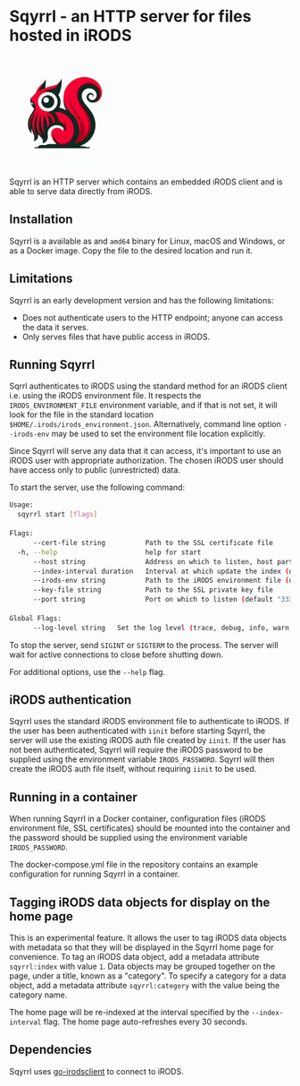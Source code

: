 
# Sqyrrl - an HTTP server for files hosted in iRODS

<img src="sqyrrl.jpg" alt="Sqyrrl" width="200"/>

Sqyrrl is an HTTP server which contains an embedded iRODS client and is able to
serve data directly from iRODS.

## Installation

Sqyrrl is a available as and `amd64` binary for Linux, macOS and Windows,
or as a Docker image. Copy the file to the desired location and run it.

## Limitations

Sqyrrl is an early development version and has the following limitations:

- Does not authenticate users to the HTTP endpoint; anyone can access the data it serves.
- Only serves files that have public access in iRODS.

## Running Sqyrrl

Sqrrl authenticates to iRODS using the standard method for an iRODS client i.e.
using the iRODS environment file. It respects the `IRODS_ENVIRONMENT_FILE` environment
variable, and if that is not set, it will look for the file in the standard location
`$HOME/.irods/irods_environment.json`. Alternatively, command line option `--irods-env`
may be used to set the environment file location explicitly.

Since Sqyrrl will serve any data that it can access, it's important to use an iRODS user
with appropriate authorization. The chosen iRODS user should have access only to public
(unrestricted) data.

To start the server, use the following command:

```sh
Usage:
  sqyrrl start [flags]

Flags:
      --cert-file string          Path to the SSL certificate file
  -h, --help                      help for start
      --host string               Address on which to listen, host part (default "localhost")
      --index-interval duration   Interval at which update the index (default 1m0s)
      --irods-env string          Path to the iRODS environment file (default "/Users/kdj/.irods/irods_environment.json")
      --key-file string           Path to the SSL private key file
      --port string               Port on which to listen (default "3333")

Global Flags:
      --log-level string   Set the log level (trace, debug, info, warn, error) (default "info")

```

To stop the server, send `SIGINT` or `SIGTERM` to the process. The server will wait for
active connections to close before shutting down.

For additional options, use the `--help` flag.


## iRODS authentication

Sqyrrl uses the standard iRODS environment file to authenticate to iRODS. If the user has been
authenticated with `iinit` before starting Sqyrrl, the server will use the existing iRODS auth
file created by `iinit`. If the user has not been authenticated, Sqyrrl will require the iRODS
password to be supplied using the environment variable `IRODS_PASSWORD`. Sqyrrl will then create
the iRODS auth file itself, without requiring `iinit` to be used.

## Running in a container

When running Sqyrrl in a Docker container, configuration files (iRODS environment file, SSL
certificates) should be mounted into the container and the password should be supplied using
the environment variable `IRODS_PASSWORD`.

The docker-compose.yml file in the repository contains an example configuration for running
Sqyrrl in a container.

## Tagging iRODS data objects for display on the home page

This is an experimental feature. It allows the user to tag iRODS data objects with metadata so
that  they will be displayed in the Sqyrrl home page for convenience. To tag an iRODS data object,
add a  metadata attribute `sqyrrl:index` with value `1`. Data objects may be  grouped together
on the page,  under a title, known as a "category". To specify a category for a data object,
add a metadata attribute `sqyrrl:category` with the  value being the category name.

The home page will be re-indexed at the interval specified by the `--index-interval` flag. The
home page auto-refreshes every 30 seconds.

## Dependencies

Sqyrrl uses [go-irodsclient](https://github.com/cyverse/go-irodsclient) to connect to iRODS. 

